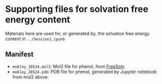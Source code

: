 # Supporting files for solvation free energy content

Materials here are used for, or generated by, the solvation free energy content in `../Session1.ipynb`

## Manifest
- `mobley_20524.mol2`: Mol2 file for phenol, from [FreeSolv](https://github.com/mobleylab/FreeSolv)
- `mobley_20524.pdb`: PDB file for phenol, generated by Jupyter notebook from mol2 above.
